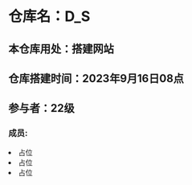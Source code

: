# 仓库名：D_S
## 本仓库用处：搭建网站
## 仓库搭建时间：2023年9月16日08点
## 参与者：22级
### 成员: 
<ur>
    <li>占位</li>
    <li>占位</li>
    <li>占位</li>
</ur>
